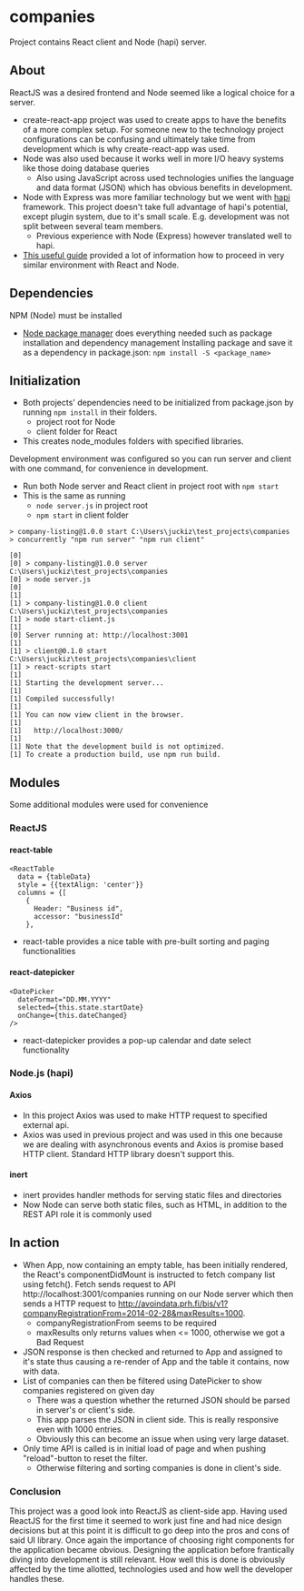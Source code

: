 # companies
Project contains React client and Node (hapi) server.
## About
ReactJS was a desired frontend and Node seemed like a logical choice for a server.
- create-react-app project was used to create apps to have the benefits of a more complex setup. For someone new to the technology
project configurations can be confusing and ultimately take time from development which is why create-react-app was used.
- Node was also used because it works well in more I/O heavy systems like those doing database queries
  - Also using JavaScript across used technologies unifies the language and data format (JSON) which has obvious benefits in development.
- Node with Express was more familiar technology but we went with [hapi]( https://hapijs.com/) framework. This project doesn't take full advantage of hapi's potential, except plugin system, due to it's small scale. E.g. development was not split between several team members.
  - Previous experience with Node (Express) however translated well to hapi.
- [This useful guide](https://www.fullstackreact.com/articles/using-create-react-app-with-a-server/) provided a lot of information how to proceed in very similar environment with React and Node.

## Dependencies
NPM (Node) must be installed
- [Node package manager](https://www.npmjs.com/) does everything needed such as package installation and dependency management
Installing package and save it as a dependency in package.json:
```npm install -S <package_name>```

## Initialization
- Both projects' dependencies need to be initialized from package.json by running ```npm install``` in their folders.
  - project root for Node
  - client folder for React
- This creates node_modules folders with specified libraries.  

Development environment was configured so you can run server and client with one command, for convenience in development.
- Run both Node server and React client in project root with ```npm start```
- This is the same as running
  - ```node server.js``` in project root
  - ```npm start``` in client folder
```
> company-listing@1.0.0 start C:\Users\juckiz\test_projects\companies
> concurrently "npm run server" "npm run client"

[0]
[0] > company-listing@1.0.0 server C:\Users\juckiz\test_projects\companies
[0] > node server.js
[0]
[1]
[1] > company-listing@1.0.0 client C:\Users\juckiz\test_projects\companies
[1] > node start-client.js
[1]
[0] Server running at: http://localhost:3001
[1]
[1] > client@0.1.0 start C:\Users\juckiz\test_projects\companies\client
[1] > react-scripts start
[1]
[1] Starting the development server...
[1]
[1] Compiled successfully!
[1]
[1] You can now view client in the browser.
[1]
[1]   http://localhost:3000/
[1]
[1] Note that the development build is not optimized.
[1] To create a production build, use npm run build.
```

## Modules
Some additional modules were used for convenience
### ReactJS
#### react-table
```
<ReactTable
  data = {tableData}
  style = {{textAlign: 'center'}}
  columns = {[
    {
      Header: "Business id",
      accessor: "businessId"
    },
```    
- react-table provides a nice table with pre-built sorting and paging functionalities
#### react-datepicker
```
<DatePicker
  dateFormat="DD.MM.YYYY"
  selected={this.state.startDate}
  onChange={this.dateChanged}
/>
```
- react-datepicker provides a pop-up calendar and date select functionality
### Node.js (hapi)
#### Axios
- In this project Axios was used to make HTTP request to specified external api.
- Axios was used in previous project and was used in this one because we are dealing with asynchronous events and Axios is promise based HTTP client. Standard HTTP library doesn't support this.
#### inert
- inert provides handler methods for serving static files and directories
- Now Node can serve both static files, such as HTML, in addition to the REST API role it is commonly used

## In action
- When App, now containing an empty table, has been initially rendered, the React's componentDidMount is instructed to fetch company list using fetch(). Fetch sends request to API http://localhost:3001/companies running on our Node server which then sends a HTTP request to http://avoindata.prh.fi/bis/v1?companyRegistrationFrom=2014-02-28&maxResults=1000.
  - companyRegistrationFrom seems to be required
  - maxResults only returns values when <= 1000, otherwise we got a Bad Request
- JSON response is then checked and returned to App and assigned to it's state thus causing a re-render of App and the table it contains, now with data.
- List of companies can then be filtered using DatePicker to show companies registered on given day
  - There was a question whether the returned JSON should be parsed in server's or client's side.
  - This app parses the JSON in client side. This is really responsive even with 1000 entries.
  - Obviously this can become an issue when using very large dataset.
- Only time API is called is in initial load of page and when pushing "reload"-button to reset the filter.
  - Otherwise filtering and sorting companies is done in client's side.

### Conclusion
This project was a good look into ReactJS as client-side app. Having used ReactJS for the first time it seemed to work just fine and had nice design decisions but at this point it is difficult to go deep into the pros and cons of said UI library.
Once again the importance of choosing right components for the application became obvious. Designing the application before frantically diving into development is still relevant. How well this is done is obviously affected by the time allotted, technologies used and how well the developer handles these.
